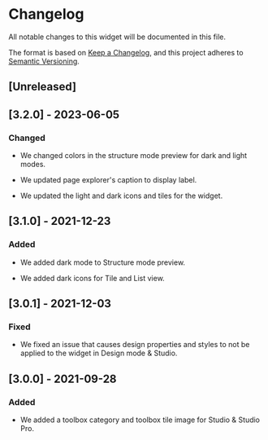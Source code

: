 # Changelog

All notable changes to this widget will be documented in this file.

The format is based on [Keep a Changelog](https://keepachangelog.com/en/1.0.0/), and this project adheres to [Semantic Versioning](https://semver.org/spec/v2.0.0.html).

## [Unreleased]

## [3.2.0] - 2023-06-05

### Changed

-   We changed colors in the structure mode preview for dark and light modes.

-   We updated page explorer's caption to display label.

-   We updated the light and dark icons and tiles for the widget.

## [3.1.0] - 2021-12-23

### Added

-   We added dark mode to Structure mode preview.

-   We added dark icons for Tile and List view.

## [3.0.1] - 2021-12-03

### Fixed

-   We fixed an issue that causes design properties and styles to not be applied to the widget in Design mode & Studio.

## [3.0.0] - 2021-09-28

### Added

-   We added a toolbox category and toolbox tile image for Studio & Studio Pro.
